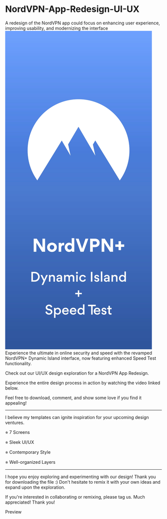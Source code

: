 # NordVPN-App-Redesign-UI-UX
A redesign of the NordVPN app could focus on enhancing user experience, improving usability, and modernizing the interface
![logo](https://github.com/mdalvihasanemon/NordVPN-App-Redesign-UI-UX/blob/main/cover_page-0001.jpg)
Experience the ultimate in online security and speed with the revamped NordVPN+ Dynamic Island interface, now featuring enhanced Speed Test functionality.

Check out our UI/UX design exploration for a NordVPN App Redesign.







Experience the entire design process in action by watching the video linked below.







Feel free to download, comment, and show some love if you find it appealing!







------







I believe my templates can ignite inspiration for your upcoming design ventures.







⭐︎ 7 Screens

⭐︎ Sleek UI/UX

⭐︎ Contemporary Style

⭐︎ Well-organized Layers







------







I hope you enjoy exploring and experimenting with our design! Thank you for downloading the file :) Don't hesitate to remix it with your own ideas and expand upon the exploration.







If you're interested in collaborating or remixing, please tag us. Much appreciated! Thank you!

Preview
